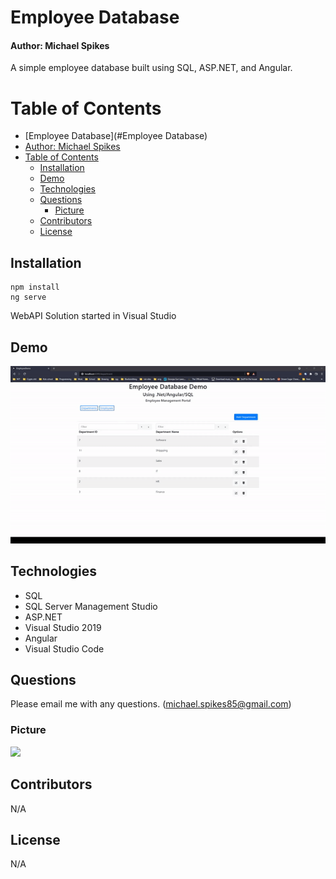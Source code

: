# Employee Database

#### Author: Michael Spikes

A simple employee database built using SQL, ASP.NET, and Angular.

# Table of Contents

- [Employee Database](#Employee Database) 
- [Author: Michael Spikes](#author-michael-spikes)
- [Table of Contents](#table-of-contents)
  - [Installation](#installation)
  - [Demo](#Demo)
  - [Technologies](#technologies)
  - [Questions](#questions)
    - [Picture](#picture)
  - [Contributors](#contributors)
  - [License](#license)

## Installation

```
npm install
ng serve
```
WebAPI Solution started in Visual Studio

## Demo

![screen-gif](./employee-db-demo.gif)

## Technologies

- SQL
- SQL Server Management Studio
- ASP.NET
- Visual Studio 2019
- Angular
- Visual Studio Code

## Questions

Please email me with any questions. (michael.spikes85@gmail.com)

### Picture

<img src="https://avatars.githubusercontent.com/u/60369601?s=400&u=8c11108cdf37f9f12f9c74fc61acb2ef1135f573&v=4">

## Contributors

N/A

## License

N/A
